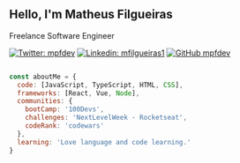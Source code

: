## Hello, I'm Matheus Filgueiras

Freelance Software Engineer

[![Twitter: mpfdev](https://img.shields.io/twitter/follow/mpfdev?style=social)](https://twitter.com/mpfdev)
[![Linkedin: mfilgueiras1](https://img.shields.io/badge/-mfilgueiras1-blue?style=flat-square&logo=Linkedin&logoColor=white&link=https://www.linkedin.com/in/mfilgueiras1/)](https://www.linkedin.com/in/mfilgueiras1/)
[![GitHub mpfdev](https://img.shields.io/github/followers/mpfdev?label=follow&style=social)](https://github.com/mpfdev)

```javascript

const aboutMe = {
  code: [JavaScript, TypeScript, HTML, CSS],
  frameworks: [React, Vue, Node],
  communities: {
    bootCamp: '100Devs',
    challenges: 'NextLevelWeek - Rocketseat',
    codeRank: 'codewars'
  },
  learning: 'Love language and code learning.'
}

```
  
